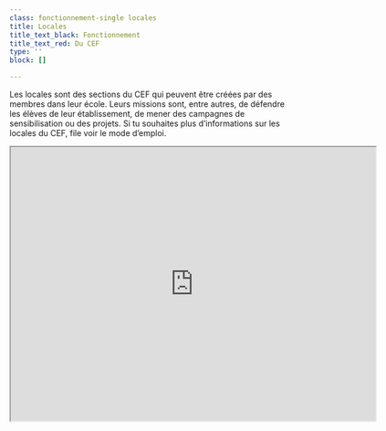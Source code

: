 ```yaml
---
class: fonctionnement-single locales
title: Locales
title_text_black: Fonctionnement
title_text_red: Du CEF
type: ''
block: []

---
```

Les locales sont des sections du CEF qui peuvent être créées par des membres dans leur école. Leurs missions sont, entre autres, de défendre les élèves de leur établissement, de mener des campagnes de sensibilisation ou des projets. Si tu souhaites plus d’informations sur les locales du CEF, file voir le mode d’emploi.

<iframe src="https://www.google.com/maps/d/embed?mid=1FRUYlrs9Cn84IFhX7ruzoRypZUI&ll=50.4357274196639%2C5.343371438675831&z=7" width="640" height="480"></iframe>